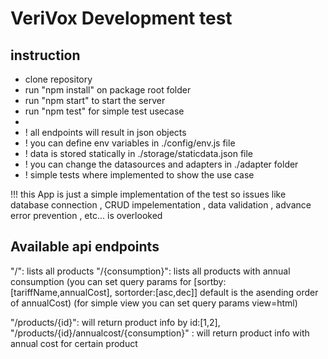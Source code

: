 # VeriVox  Development test
## instruction
  - clone repository 
  - run "npm install" on package root folder
  - run "npm start" to start the server
  - run "npm test" for simple test usecase
  -
  - ! all endpoints will result in json objects
  - ! you can define env variables in ./config/env.js file
  - ! data is stored statically in ./storage/staticdata.json file
  - ! you can change the datasources and adapters in ./adapter folder
  - ! simple tests where implemented to show the use case

!!! this App is just a simple implementation of the test so issues like database connection , CRUD impelementation , data validation ,  advance error prevention , etc... is overlooked
  
## Available api endpoints
  "/": lists all products 
  "/{consumption}": lists all products with annual consumption 
    (you can set query params for [sortby:[tariffName,annualCost], sortorder:[asc,dec]] default is the asending order of annualCost)
    (for simple view you can set query params view=html)
  
  "/products/{id}": will return product info by id:[1,2],
  "/products/{id}/annualcost/{consumption}" : will return product info with annual cost for certain product

